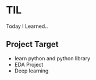 # TIL
Today I Learned..

## Project Target


- learn python and python library
- EDA Project
- Deep learning

